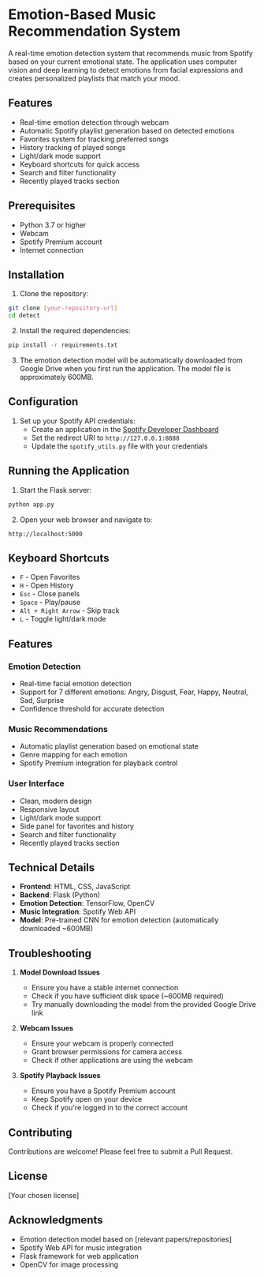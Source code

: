 # Emotion-Based Music Recommendation System

A real-time emotion detection system that recommends music from Spotify based on your current emotional state. The application uses computer vision and deep learning to detect emotions from facial expressions and creates personalized playlists that match your mood.

## Features

- Real-time emotion detection through webcam
- Automatic Spotify playlist generation based on detected emotions
- Favorites system for tracking preferred songs
- History tracking of played songs
- Light/dark mode support
- Keyboard shortcuts for quick access
- Search and filter functionality
- Recently played tracks section

## Prerequisites

- Python 3.7 or higher
- Webcam
- Spotify Premium account
- Internet connection

## Installation

1. Clone the repository:
```bash
git clone [your-repository-url]
cd detect
```

2. Install the required dependencies:
```bash
pip install -r requirements.txt
```

3. The emotion detection model will be automatically downloaded from Google Drive when you first run the application. The model file is approximately 600MB.

## Configuration

1. Set up your Spotify API credentials:
   - Create an application in the [Spotify Developer Dashboard](https://developer.spotify.com/dashboard)
   - Set the redirect URI to `http://127.0.0.1:8888`
   - Update the `spotify_utils.py` file with your credentials

## Running the Application

1. Start the Flask server:
```bash
python app.py
```

2. Open your web browser and navigate to:
```
http://localhost:5000
```

## Keyboard Shortcuts

- `F` - Open Favorites
- `H` - Open History
- `Esc` - Close panels
- `Space` - Play/pause
- `Alt + Right Arrow` - Skip track
- `L` - Toggle light/dark mode

## Features

### Emotion Detection
- Real-time facial emotion detection
- Support for 7 different emotions: Angry, Disgust, Fear, Happy, Neutral, Sad, Surprise
- Confidence threshold for accurate detection

### Music Recommendations
- Automatic playlist generation based on emotional state
- Genre mapping for each emotion
- Spotify Premium integration for playback control

### User Interface
- Clean, modern design
- Responsive layout
- Light/dark mode support
- Side panel for favorites and history
- Search and filter functionality
- Recently played tracks section

## Technical Details

- **Frontend**: HTML, CSS, JavaScript
- **Backend**: Flask (Python)
- **Emotion Detection**: TensorFlow, OpenCV
- **Music Integration**: Spotify Web API
- **Model**: Pre-trained CNN for emotion detection (automatically downloaded ~600MB)

## Troubleshooting

1. **Model Download Issues**
   - Ensure you have a stable internet connection
   - Check if you have sufficient disk space (~600MB required)
   - Try manually downloading the model from the provided Google Drive link

2. **Webcam Issues**
   - Ensure your webcam is properly connected
   - Grant browser permissions for camera access
   - Check if other applications are using the webcam

3. **Spotify Playback Issues**
   - Ensure you have a Spotify Premium account
   - Keep Spotify open on your device
   - Check if you're logged in to the correct account

## Contributing

Contributions are welcome! Please feel free to submit a Pull Request.

## License

[Your chosen license]

## Acknowledgments

- Emotion detection model based on [relevant papers/repositories]
- Spotify Web API for music integration
- Flask framework for web application
- OpenCV for image processing 